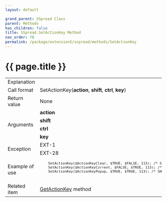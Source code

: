 ```yaml
---
layout: default

grand_parent: SSpread Class
parent: Methods
has_children: false
title: SSpread.SetActionKey Method
nav_order: 78
permalink: /package/extension5/sspread/methods/SetActionKey
---
```

# {{ page.title }}

<table>
  <tr>
    <td>Explanation</td>
    <td colspan="2"></td>
  </tr>
  <tr>
    <td>Call format</td>
    <td colspan="2">SetActionKey(<b>action</b>, <b>shift</b>, <b>ctrl</b>, <b>key</b>)</td>
  </tr>
  <tr>
    <td>Return value</td>
    <td colspan="2">None</td>
  </tr>  
  <tr>
    <td rowspan="4">Arguments</td>
    <td><b>action</b></td>
    <td></td>
  </tr>
  <tr>
    <td><b>shift</b></td>
    <td></td>
  </tr>
  <tr>
    <td><b>ctrl</b></td>
    <td></td>
  </tr>
  <tr>
    <td><b>key</b></td>
    <td></td>
  </tr>
  <tr>
    <td rowspan="2">Exception</td>
    <td>EXT-1</td>
    <td></td>
  </tr>
  <tr>
    <td>EXT-28</td>
    <td></td>
  </tr>
  <tr>
    <td>Example of use</td>
    <td colspan="2"><code><pre>
    SetActionKey($ActionKeyClear, $TRUE, $FALSE, 113); /* SHIFT+F2 */
    SetActionKey($ActionKeyCurrent, $FALSE, $TRUE, 113); /* CTRL+F2 */
    SetActionKey($ActionKeyPopup, $TRUE, $TRUE, 113); /* SHIFT+CTRL+F2 */
    </pre></code></td>
  </tr>
  <tr>
    <td>Related item</td>
    <td colspan="2"><a href="/package/extension5/sspread/methods/GetActionKey">GetActionKey</a> method</td>
  </tr>
</table>
